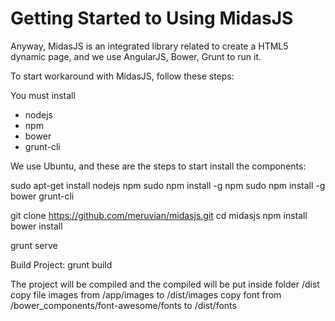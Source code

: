 Getting Started to Using MidasJS
=======


Anyway, MidasJS is an integrated library related to create a HTML5 dynamic page, and we use AngularJS, Bower, Grunt to run it.

To start workaround with MidasJS, follow these steps:

You must install 
- nodejs
- npm
- bower
- grunt-cli

We use Ubuntu, and these are the steps to start install the components:

sudo apt-get install nodejs npm
sudo npm install -g npm
sudo npm install -g bower grunt-cli


git clone https://github.com/meruvian/midasjs.git
cd midasjs
npm install
bower install

grunt serve


Build Project: 
grunt build
 
The project will be compiled and the compiled will be put inside folder /dist
copy file images from /app/images to  /dist/images
copy font from /bower_components/font-awesome/fonts to /dist/fonts


